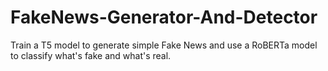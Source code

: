 # FakeNews-Generator-And-Detector
Train a T5 model to generate simple Fake News and use a RoBERTa model to classify what's fake and what's real.

